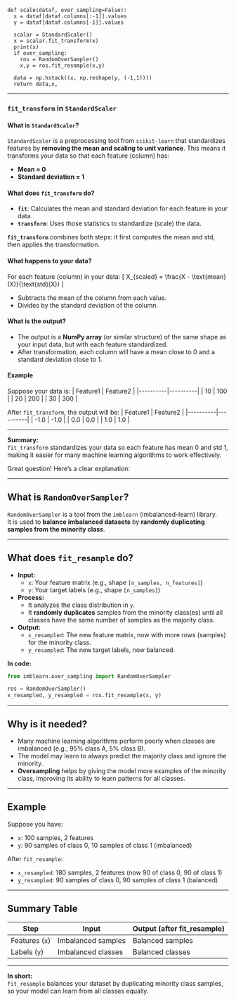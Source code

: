 ```
def scale(dataf, over_sampling=False):
  x = dataf[dataf.columns[:-1]].values
  y = dataf[dataf.columns[-1]].values

  scalar = StandardScaler()
  x = scalar.fit_transform(x)
  print(x)
  if over_sampling:
    ros = RandomOverSampler()
    x,y = ros.fit_resample(x,y)

  data = np.hstack((x, np.reshape(y, (-1,1))))
  return data,x,
```

---

### `fit_transform` in `StandardScaler`

#### What is `StandardScaler`?
`StandardScaler` is a preprocessing tool from `scikit-learn` that standardizes features by **removing the mean and scaling to unit variance**. This means it transforms your data so that each feature (column) has:
- **Mean = 0**
- **Standard deviation = 1**

#### What does `fit_transform` do?
- **`fit`**: Calculates the mean and standard deviation for each feature in your data.
- **`transform`**: Uses those statistics to standardize (scale) the data.

**`fit_transform`** combines both steps: it first computes the mean and std, then applies the transformation.

#### What happens to your data?
For each feature (column) in your data:
\[
X_{scaled} = \frac{X - \text{mean}(X)}{\text{std}(X)}
\]
- Subtracts the mean of the column from each value.
- Divides by the standard deviation of the column.

#### What is the output?
- The output is a **NumPy array** (or similar structure) of the same shape as your input data, but with each feature standardized.
- After transformation, each column will have a mean close to 0 and a standard deviation close to 1.

#### Example

Suppose your data is:
| Feature1 | Feature2 |
|----------|----------|
| 10       | 100      |
| 20       | 200      |
| 30       | 300      |

After `fit_transform`, the output will be:
| Feature1 | Feature2 |
|----------|----------|
| -1.0     | -1.0     |
|  0.0     |  0.0     |
|  1.0     |  1.0     |

---

**Summary:**  
`fit_transform` standardizes your data so each feature has mean 0 and std 1, making it easier for many machine learning algorithms to work effectively.

Great question! Here’s a clear explanation:

---

## What is `RandomOverSampler`?

`RandomOverSampler` is a tool from the `imblearn` (imbalanced-learn) library.  
It is used to **balance imbalanced datasets** by **randomly duplicating samples from the minority class**.

---

## What does `fit_resample` do?

- **Input:**  
  - `x`: Your feature matrix (e.g., shape `[n_samples, n_features]`)
  - `y`: Your target labels (e.g., shape `[n_samples]`)
- **Process:**  
  - It analyzes the class distribution in `y`.
  - It **randomly duplicates** samples from the minority class(es) until all classes have the same number of samples as the majority class.
- **Output:**  
  - `x_resampled`: The new feature matrix, now with more rows (samples) for the minority class.
  - `y_resampled`: The new target labels, now balanced.

**In code:**
```python
from imblearn.over_sampling import RandomOverSampler

ros = RandomOverSampler()
x_resampled, y_resampled = ros.fit_resample(x, y)
```

---

## Why is it needed?

- Many machine learning algorithms perform poorly when classes are imbalanced (e.g., 95% class A, 5% class B).
- The model may learn to always predict the majority class and ignore the minority.
- **Oversampling** helps by giving the model more examples of the minority class, improving its ability to learn patterns for all classes.

---

## Example

Suppose you have:
- `x`: 100 samples, 2 features
- `y`: 90 samples of class 0, 10 samples of class 1 (imbalanced)

After `fit_resample`:
- `x_resampled`: 180 samples, 2 features (now 90 of class 0, 90 of class 1)
- `y_resampled`: 90 samples of class 0, 90 samples of class 1 (balanced)

---

## Summary Table

| Step           | Input                | Output (after fit_resample) |
|----------------|----------------------|-----------------------------|
| Features (`x`) | Imbalanced samples   | Balanced samples            |
| Labels (`y`)   | Imbalanced classes   | Balanced classes            |

---

**In short:**  
`fit_resample` balances your dataset by duplicating minority class samples, so your model can learn from all classes equally.

